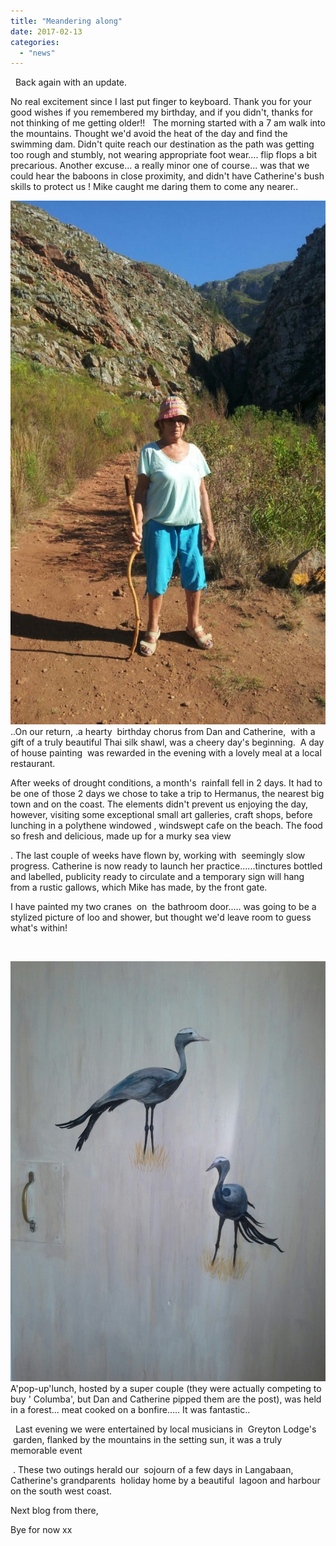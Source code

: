 ```yaml
---
title: "Meandering along"
date: 2017-02-13
categories: 
  - "news"
---
```


  Back again with an update.

No real excitement since I last put finger to keyboard. Thank you for your good wishes if you remembered my birthday, and if you didn't, thanks for not thinking of me getting older!!   The morning started with a 7 am walk into the mountains. Thought we'd avoid the heat of the day and find the swimming dam. Didn't quite reach our destination as the path was getting too rough and stumbly, not wearing appropriate foot wear.... flip flops a bit precarious. Another excuse... a really minor one of course... was that we could hear the baboons in close proximity, and didn't have Catherine's bush skills to protect us ! Mike caught me daring them to come any nearer..

[![](images/img_20170121_150632-1.jpg)](https://www.artamo.click/wp-content/uploads/2017/02/img_20170121_150632-1.jpg)​ ..On our return, .a hearty  birthday chorus from Dan and Catherine,  with a gift of a truly beautiful Thai silk shawl, was a cheery day's beginning.  A day of house painting  was rewarded in the evening with a lovely meal at a local restaurant.

After weeks of drought conditions, a month's  rainfall fell in 2 days. It had to be one of those 2 days we chose to take a trip to Hermanus, the nearest big town and on the coast. The elements didn't prevent us enjoying the day, however, visiting some exceptional small art galleries, craft shops, before lunching in a polythene windowed , windswept cafe on the beach. The food so fresh and delicious, made up for a murky sea view

. The last couple of weeks have flown by, working with  seemingly slow progress. Catherine is now ready to launch her practice......tinctures bottled and labelled, publicity ready to circulate and a temporary sign will hang from a rustic gallows, which Mike has made, by the front gate.

I have painted my two cranes  on  the bathroom door..... was going to be a stylized picture of loo and shower, but thought we'd leave room to guess what's within!

​​

[![](images/wp-image-19541324jpg.jpeg)](https://www.artamo.click/wp-content/uploads/2017/02/wp-image-19541324jpg.jpeg)A'pop-up'lunch, hosted by a super couple (they were actually competing to buy ' Columba', but Dan and Catherine pipped them are the post), was held in a forest... meat cooked on a bonfire..... It was fantastic..​

​ ​ Last evening we were entertained by local musicians in  Greyton Lodge's  garden, flanked by the mountains in the setting sun, it was a truly memorable event

​ . These two outings herald our  sojourn of a few days in Langabaan, Catherine's grandparents  holiday home by a beautiful  lagoon and harbour on the south west coast.

Next blog from there, 

Bye for now xx
